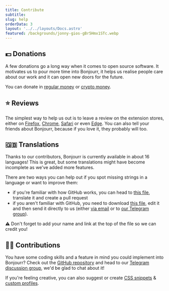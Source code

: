 ```yaml
---
title: Contribute
subtitle:
slug: help
orderData: 3
layout: '../../layouts/Docs.astro'
featured: /backgrounds/jonny-gios-gBr5Hmx1STc.webp
---
```


## 💵 Donations

A few donations go a long way when it comes to open source software. It motivates us to pour more time into Bonjourr, it helps us realise people care about our work and it can open new doors for the future.

You can donate in [regular money](https://ko-fi.com/bonjourr) or [crypto money](https://commerce.coinbase.com/checkout/095cc203-130d-4e56-9716-3aa10a202d9b).

## ⭐️ Reviews

The simplest way to help us out is to leave a review on the extension stores, either on [Firefox](https://addons.mozilla.org/fr/firefox/addon/bonjourr-startpage/), [Chrome](https://chrome.google.com/webstore/detail/bonjourr-%C2%B7-minimalist-lig/dlnejlppicbjfcfcedcflplfjajinajd?hl=fr&authuser=0), [Safari](https://apps.apple.com/fr/app/bonjourr-startpage/id1615431236) or even [Edge](https://microsoftedge.microsoft.com/addons/detail/bonjourr/dehmmlejmefjphdeoagelkpaoolicmid). You can also tell your friends about Bonjourr, because if you love it, they probably will too.

## 🇬🇧 Translations

Thanks to our contributors, Bonjourr is currently available in about 16 languages! This is great, but some translations might have become incomplete as we've added more features.

There are two ways you can help out if you spot missing strings in a language or want to improve them:

-   if you're familiar with how GitHub works, you can head to [this file](https://github.com/victrme/Bonjourr/blob/master/src/scripts/lang.js), translate it and create a pull request
-   if you aren't familiar with GitHub, you need to download [this file](https://raw.githubusercontent.com/victrme/Bonjourr/master/src/scripts/lang.js), edit it and then send it directly to us (either [via email](mailto:bonjourr.app@protonmail.com) or to [our Telegram group](https://t.me/BonjourrStartpage)).

⚠️ Don't forget to add your name and link at the top of the file so we can credit you!

<!-- You can also help translate Bonjourr's extension store pages, check out these files on [our repository](https://github.com/victrme/Bonjourr/):

-   `/_locales/yourlang/messages.json` for the title and subtitle of Bonjourr's extension store pages
-   `/_locales/yourlang/overview.md` for Bonjourr's full description on extension store pages -->

## 👨‍💻 Contributions

You have some coding skills and a feature in mind you could implement into Bonjourr? Check out the [GitHub repository](https://github.com/victrme/Bonjourr/) and head to our [Telegram discussion group](https://t.me/BonjourrStartpage), we'd be glad to chat about it!

If you're feeling creative, you can also suggest or create [CSS snippets](https://bonjourr.fr/css-snippet) & [custom profiles](https://bonjourr.fr/profiles).
